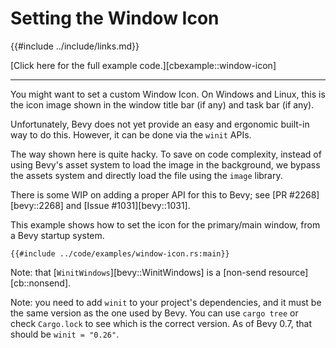 # Setting the Window Icon

{{#include ../include/links.md}}

[Click here for the full example code.][cbexample::window-icon]

---

You might want to set a custom Window Icon. On Windows and Linux, this is
the icon image shown in the window title bar (if any) and task bar (if any).

Unfortunately, Bevy does not yet provide an easy and ergonomic built-in way
to do this. However, it can be done via the `winit` APIs.

The way shown here is quite hacky. To save on code complexity, instead of
using Bevy's asset system to load the image in the background, we bypass
the assets system and directly load the file using the `image` library.

There is some WIP on adding a proper API for this to Bevy; see [PR
#2268][bevy::2268] and [Issue #1031][bevy::1031].

This example shows how to set the icon for the primary/main window, from
a Bevy startup system.

```rust,no_run,noplayground
{{#include ../code/examples/window-icon.rs:main}}
```

Note: that [`WinitWindows`][bevy::WinitWindows] is a [non-send
resource][cb::nonsend].

Note: you need to add `winit` to your project's dependencies, and it must
be the same version as the one used by Bevy. You can use `cargo tree` or
check `Cargo.lock` to see which is the correct version. As of Bevy 0.7,
that should be `winit = "0.26"`.
